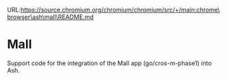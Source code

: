 URL:https://source.chromium.org/chromium/chromium/src/+/main:chrome\browser\ash\mall\README.md
# Mall

Support code for the integration of the Mall app (go/cros-m-phase1) into Ash.
